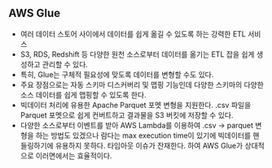 AWS Glue
---

- 여러 데이터 스토어 사이에서 데이터를 쉽게 옮길 수 있도록 하는 강력한 ETL 서비스
- S3, RDS, Redshift 등 다양한 원천 소스로부터 데이터를 옮기는 ETL 잡을 쉽게 생성하고 관리할 수 있다.
- 특히, Glue는 구체적 필요성에 맞도록 데이터를 변형할 수도 있다.
- 주요 장점으로는 자동 스키마 디스커버리 및 맵핑 기능인데 다양한 스키마의 다양한 소스 데이터를 쉽게 맵핑할 수 있도록 한다.
- 빅데이터 처리에 유용한 Apache Parquet 포멧 변형을 지원한다. .csv 파일을 Parquet 포멧으로 쉽게 컨버트하고 결과물을 S3 버킷에 저장할 수 있다.
- 다양한 소스로부터 이벤트를 받아 AWS Lambda를 이용하여 .csv -> parquet 변형을 하는 방법도 있겠으나 람다는 max execution time이 있기에 빅데이터를 핸들링하기에 유용하지 못하다. 타임아웃 이슈가 잔재한다. 하여 AWS Glue가 상대적으로 이러면에서는 효율적이다.
  
